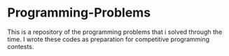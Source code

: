 # Programming-Problems
This is a repository of the programming problems that i solved through the time.
I wrote these codes as preparation for competitive programming contests.
